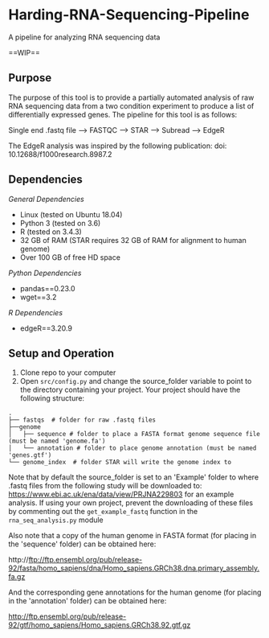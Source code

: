 # Harding-RNA-Sequencing-Pipeline
A pipeline for analyzing RNA sequencing data

==WIP==

## Purpose

The purpose of this tool is to provide a partially automated analysis of raw RNA sequencing data from a two condition experiment to produce a list of differentially expressed genes. The pipeline for this tool is as follows:

Single end .fastq file --> FASTQC --> STAR --> Subread --> EdgeR

The EdgeR analysis was inspired by the following publication: doi: 10.12688/f1000research.8987.2

## Dependencies 

*General Dependencies*

* Linux (tested on Ubuntu 18.04)
* Python 3 (tested on 3.6)
* R (tested on 3.4.3)
* 32 GB of RAM (STAR requires 32 GB of RAM for alignment to human genome) 
* Over 100 GB of free HD space 

*Python Dependencies*

* pandas==0.23.0
* wget==3.2

*R Dependencies*

* edgeR==3.20.9

## Setup and Operation

1. Clone repo to your computer
2. Open `src/config.py` and change the source_folder variable to point to the directory containing your project. Your project should have the following structure:

```
.
├── fastqs  # folder for raw .fastq files
├──genome
│   ├── sequence # folder to place a FASTA format genome sequence file (must be named 'genome.fa')
│   └── annotation # folder to place genome annotation (must be named 'genes.gtf')
└── genome_index  # folder STAR will write the genome index to
```

Note that by default the source_folder is set to an 'Example' folder to where .fastq files from the following study will be downloaded to: https://www.ebi.ac.uk/ena/data/view/PRJNA229803 for an example analysis. If using your own project, prevent the downloading of these files by commenting out the `get_example_fastq` function in the `rna_seq_analysis.py` module

Also note that a copy of the human genome in FASTA format (for placing in the 'sequence' folder) can be obtained here:

http://ftp://ftp.ensembl.org/pub/release-92/fasta/homo_sapiens/dna/Homo_sapiens.GRCh38.dna.primary_assembly.fa.gz

And the corresponding gene annotations for the human genome (for placing in the 'annotation' folder) can be obtained here: 

http://ftp.ensembl.org/pub/release-92/gtf/homo_sapiens/Homo_sapiens.GRCh38.92.gtf.gz

           



